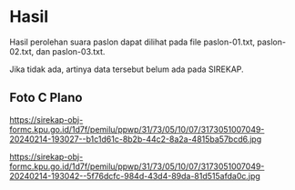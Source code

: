 # Hasil

Hasil perolehan suara paslon dapat dilihat pada file paslon-01.txt, paslon-02.txt, dan paslon-03.txt.

Jika tidak ada, artinya data tersebut belum ada pada SIREKAP.

## Foto C Plano

https://sirekap-obj-formc.kpu.go.id/1d7f/pemilu/ppwp/31/73/05/10/07/3173051007049-20240214-193027--b1c1d61c-8b2b-44c2-8a2a-4815ba57bcd6.jpg

https://sirekap-obj-formc.kpu.go.id/1d7f/pemilu/ppwp/31/73/05/10/07/3173051007049-20240214-193042--5f76dcfc-984d-43d4-89da-81d515afda0c.jpg
